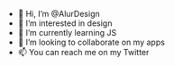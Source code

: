 - 👋 Hi, I’m @AlurDesign
- 👀 I’m interested in design
- 🌱 I’m currently learning JS
- 💞️ I’m looking to collaborate on my apps
- 📫 You can reach me on my Twitter

<!---
AlurDesign/AlurDesign is a ✨ special ✨ repository because its `README.md` (this file) appears on your GitHub profile.
You can click the Preview link to take a look at your changes.
--->
